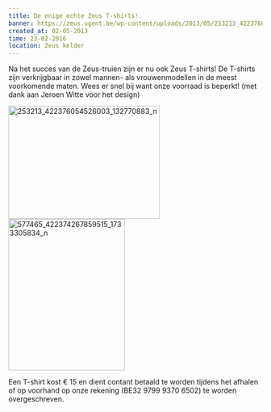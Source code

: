 ```yaml
---
title: De enige echte Zeus T-shirts!
banner: https://zeus.ugent.be/wp-content/uploads/2013/05/253213_422376054526003_132770883_n-300x224.jpg
created_at: 02-05-2013
time: 23-02-2016
location: Zeus kelder
---
```


Na het succes van de Zeus-truien zijn er nu ook Zeus T-shirts! De T-shirts zijn verkrijgbaar in zowel mannen- als vrouwenmodellen in de meest voorkomende maten. Wees er snel bij want onze voorraad is beperkt! (met dank aan Jeroen Witte voor het design)

<a href="https://zeus.ugent.be/wp-content/uploads/2013/05/253213_422376054526003_132770883_n.jpg"><img src="https://zeus.ugent.be/wp-content/uploads/2013/05/253213_422376054526003_132770883_n-300x224.jpg" alt="253213_422376054526003_132770883_n" width="300" height="224" class="aligncenter size-medium wp-image-1590" /></a>
<a href="https://zeus.ugent.be/wp-content/uploads/2013/05/577465_422374267859515_1733305834_n.jpg"><img src="https://zeus.ugent.be/wp-content/uploads/2013/05/577465_422374267859515_1733305834_n-231x300.jpg" alt="577465_422374267859515_1733305834_n" width="231" height="300" class="aligncenter size-medium wp-image-1591" /></a>

Een T-shirt kost € 15 en dient contant betaald te worden tijdens het afhalen of op voorhand op onze rekening (BE32 9799 9370 6502) te worden overgeschreven.